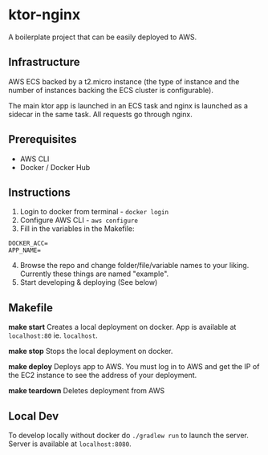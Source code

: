 
# ktor-nginx  

A boilerplate project that can be easily deployed to AWS.  
  
## Infrastructure

AWS ECS backed by a t2.micro instance (the type of instance and the number of instances backing the ECS cluster is configurable).

The main ktor app is launched in an ECS task and nginx is launched as a sidecar in the same task. All requests go through nginx.

## Prerequisites 

 - AWS CLI
 - Docker / Docker Hub

## Instructions

 1. Login to docker from terminal - `docker login`
 2. Configure AWS CLI - `aws configure`
3. Fill in the variables in the Makefile:
```
DOCKER_ACC=
APP_NAME=
```
4. Browse the repo and change folder/file/variable names to your liking. Currently these things are named "example".
5. Start developing & deploying (See below)

## Makefile

**make start**
Creates a local deployment on docker. App is available at `localhost:80` ie. `localhost`.

**make stop**
Stops the local deployment on docker.

**make deploy**
Deploys app to AWS. You must log in to AWS and get the IP of the EC2 instance to see the address of your deployment.

**make teardown**
Deletes deployment from AWS

## Local Dev

To develop locally without docker do `./gradlew run` to launch the server. Server is available at `localhost:8080`.